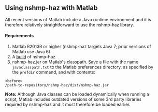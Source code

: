 Using nshmp-haz with Matlab
---------------------------

All recent versions of Matlab include a Java runtime environment and it is therefore relatively straightforward to use the nshmp-haz library.

#### Requirements

1.  Matlab R2013B or higher (nshmp-haz targets Java 7; prior versions of Matlab use Java 6).
2.  A [build](https://github.com/usgs/nshmp-haz/wiki/Building-&-Running) of nshmp-haz.
3.  nshmp-haz.jar on Matlab's classpath. Save a file with the name `javaclasspath.txt` to the Matlab preferences directory, as specified by the `prefdir` command, and with contents:

  ```
  <before>
  /path-to-repository/nshmp-haz/dist/nshmp-haz.jar
  ```

**Note:** Although Java classes can be loaded dynamically when running a script, Matlab includes outdated versions of some 3rd party libraries required by nshmp-haz and it must therefore be loaded earlier.

